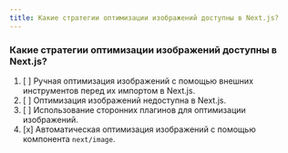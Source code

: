 ```yaml
---
title: Какие стратегии оптимизации изображений доступны в Next.js?
---
```


### Какие стратегии оптимизации изображений доступны в Next.js?

1. [ ] Ручная оптимизация изображений с помощью внешних инструментов перед их импортом в Next.js.
2. [ ] Оптимизация изображений недоступна в Next.js.
3. [ ] Использование сторонних плагинов для оптимизации изображений.
4. [x] Автоматическая оптимизация изображений с помощью компонента `next/image`.
